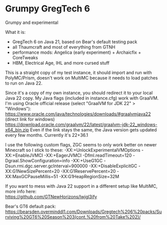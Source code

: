 # Grumpy GregTech 6
Grumpy and experimental

What it is: 
+ GregTech 6 on Java 21, based on Bear's default testing pack
+ all Thaumcraft and most of everything from GTNH
+ performance mods: Angelica (early experiment) + Archaicfix + CoreTweaks
+ HBM, Electrical Age, IHL and more cursed stuff
 
This is a straight copy of my test instance, it should import and run with PolyMC/Prism, doesn't work on MultiMC because it needs to load patches to run on Java 22.

Since it's a copy of my own instance, you should redirect it to your local Java 22 copy. My Java flags (included in instance.cfg) work with GraalVM.
I'm using Oracle official release (select "GraalVM for JDK 22" > "Windows"):  
https://www.oracle.com/java/technologies/downloads/#graalvmjava22 
(direct link for windows) https://download.oracle.com/graalvm/22/latest/graalvm-jdk-22_windows-x64_bin.zip 
Even if the link stays the same, the Java version gets updated every few months. Currently it's 22+36.1  
 
I use the following custom flags, ZGC seems to only work better on newer Minecraft so I stick to these:
-XX:+UnlockExperimentalVMOptions -XX:+EnableJVMCI -XX:+EagerJVMCI -Dfml.readTimeout=120 -Dgraal.ShowConfiguration=info -XX:+UseG1GC -Dsun.rmi.dgc.server.gcInterval=900000 -XX:+DisableExplicitGC -XX:G1NewSizePercent=20 -XX:G1ReservePercent=20 -XX:MaxGCPauseMillis=51 -XX:G1HeapRegionSize=32M  

If you want to mess with Java 22 support in a different setup like MultiMC, more info here:  
https://github.com/GTNewHorizons/lwjgl3ify  

Bear's GT6 default pack:  
https://bearsden.overminddl1.com/Downloads/Gregtech%206%20packs/Surviving%20GT6%20Season%203(cont.%20from%20Take%202)/
